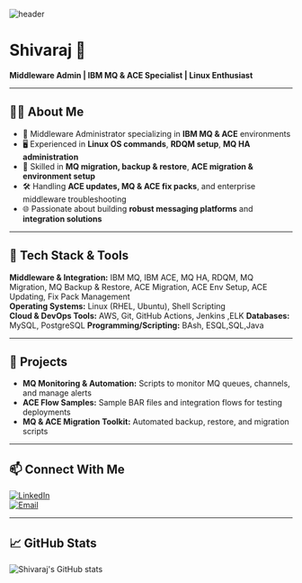 ![header](https://user-images.githubusercontent.com/your-username/header-image-url) 
# Shivaraj 🚀

**Middleware Admin | IBM MQ & ACE Specialist | Linux Enthusiast**

---

## 👨‍💻 About Me
- 💼 Middleware Administrator specializing in **IBM MQ & ACE** environments
- 🖥️ Experienced in **Linux OS commands**, **RDQM setup**, **MQ HA administration**
- 🔧 Skilled in **MQ migration, backup & restore**, **ACE migration & environment setup**
- 🛠️ Handling **ACE updates, MQ & ACE fix packs**, and enterprise middleware troubleshooting
- 🌐 Passionate about building **robust messaging platforms** and **integration solutions**

---

## 📂 Tech Stack & Tools
**Middleware & Integration:** IBM MQ, IBM ACE, MQ HA, RDQM, MQ Migration, MQ Backup & Restore, ACE Migration, ACE Env Setup, ACE Updating, Fix Pack Management  
**Operating Systems:** Linux (RHEL, Ubuntu), Shell Scripting  
**Cloud & DevOps Tools:** AWS, Git, GitHub Actions, Jenkins ,ELK
**Databases:** MySQL, PostgreSQL
**Programming/Scripting:** BAsh, ESQL,SQL,Java

---

## 📂 Projects
- **MQ Monitoring & Automation:** Scripts to monitor MQ queues, channels, and manage alerts
- **ACE Flow Samples:** Sample BAR files and integration flows for testing deployments
- **MQ & ACE Migration Toolkit:** Automated backup, restore, and migration scripts

---

## 📫 Connect With Me
[![LinkedIn](https://img.shields.io/badge/LinkedIn-0077B5?style=for-the-badge&logo=linkedin&logoColor=white)](https://www.linkedin.com/in/shivaraj-b)  
[![Email](https://img.shields.io/badge/Email-D14836?style=for-the-badge&logo=gmail&logoColor=white)](mailto:shivantu9@gmail.com)

---

## 📈 GitHub Stats
![Shivaraj's GitHub stats](https://github-readme-stats.vercel.app/api?username=your-github-username&show_icons=true&theme=radical)
